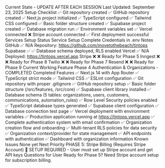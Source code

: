 Current State - UPDATE AFTER EACH SESSION
Last Updated: September 23, 2025
Setup Checklist
✅ Git repository created
✅ GitHub repository created
✅ Next.js project initialized
✅ TypeScript configured
✅ Tailwind CSS configured
✅ Basic folder structure created
✅ Supabase project created
✅ Database migration run
✅ Environment variables set
✅ Vercel connected
❌ Stripe account connected
✅ First deployment successful
Services Setup Status
Service	Setup Complete	Credentials in .env	Notes
GitHub	✅	N/A	Repository: https://github.com/movetothebeach/tintops
Supabase	✅	✅	Database schema deployed, RLS enabled
Vercel	✅	N/A	Deployed: https://tintops.vercel.app
Stripe	❌	❌	Ready for Phase 5
Inngest	❌	❌	Ready for Phase 8
Twilio	❌	❌	Ready for Phase 7
Resend	❌	❌	Ready for Phase 9
Current Working Feature
Phase 4 Authentication & Organizations - COMPLETED
Completed Features
✅ Next.js 14 with App Router
✅ TypeScript strict mode
✅ Tailwind CSS
✅ ESLint configuration
✅ Git repository with proper .gitignore
✅ GitHub repository setup
✅ Basic folder structure (/src/features, /src/core)
✅ Supabase client library installed
✅ Database schema (5 tables: organizations, users, customers, communications, automation_rules)
✅ Row Level Security policies enabled
✅ TypeScript database types generated
✅ Supabase client configuration
✅ Database connection test page
✅ Vercel deployment with environment variables
✅ Production application running at https://tintops.vercel.app
✅ Complete authentication system with email confirmation
✅ Organization creation flow and onboarding
✅ Multi-tenant RLS policies for data security
✅ Organization context/provider for state management
✅ API endpoints with authentication
✅ Dashboard with organization information
Known Issues
None yet
Next Priority
PHASE 5: Stripe Billing (Requires Stripe Account)
🛑 SETUP REQUIRED - User must set up Stripe account and get API keys
Questions for User
Ready for Phase 5? Need Stripe account setup for subscription billing.